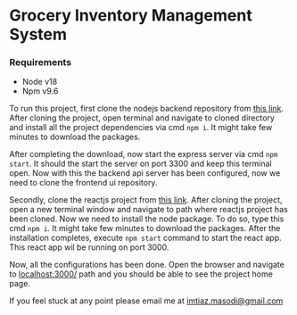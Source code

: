
# Grocery Inventory Management System

###  Requirements
 - Node v18
 - Npm v9.6

To run this project, first clone the nodejs backend repository from [this link](https://github.com/Imtiaz-Masodi/grocery-inventory-api). After cloning the project, open terminal and navigate to cloned directory and install all the project dependencies via cmd `npm i`. It might take few  minutes to download the packages.

After completing the download, now start the express server via cmd `npm start`. It should the start the server on port 3300 and keep this terminal open. Now with this the backend api server has been configured, now we need to clone the frontend ui repository.

Secondly, clone the reactjs project from [this link](https://github.com/Imtiaz-Masodi/grocery-inventory-app). After cloning the project, open a new terminal window and navigate to path where reactjs project has been cloned. Now we need to install the node package. To do so, type this cmd `npm i`. It might take few  minutes to download the packages. After the installation completes, execute `npm start` command to start the react app. This react app wil be running on port 3000.

Now, all the configurations has been done. Open the browser and navigate to [localhost:3000/](http://localhost:3000/) path and you should be able to see the project home page.

If you feel stuck at any point please email me at [imtiaz.masodi@gmail.com](mailto:imtiaz.masodi@gmail.com)

